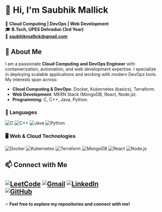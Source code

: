 
# 👋 Hi, I'm Saubhik Mallick

🚀 **Cloud Computing | DevOps | Web Development**  
🎓 **B.Tech, UPES Dehradun (3rd Year)**  
📧 **[saubhikmallick@gmail.com](mailto:saubhikmallick@gmail.com)**  

## 🔹 About Me
I am a passionate **Cloud Computing and DevOps Engineer** with containerization, automation, and web development expertise. I specialize in deploying scalable applications and working with modern DevOps tools. My interests span across:
- **Cloud Computing & DevOps**: Docker, Kubernetes (basics), Terraform.
- **Web Development**: MERN Stack (MongoDB, React, Node.js).
- **Programming**: C, C++, Java, Python.

### 🚀 Languages
![C](https://img.shields.io/badge/C-00599C?style=for-the-badge&logo=c&logoColor=white)
![C++](https://img.shields.io/badge/C++-00599C?style=for-the-badge&logo=c%2B%2B&logoColor=white)
![Java](https://img.shields.io/badge/Java-007396?style=for-the-badge&logo=java&logoColor=white)
![Python](https://img.shields.io/badge/Python-3776AB?style=for-the-badge&logo=python&logoColor=white)

### 🖥️ Web & Cloud Technologies
![Docker](https://img.shields.io/badge/Docker-2496ED?style=for-the-badge&logo=docker&logoColor=white)
![Kubernetes](https://img.shields.io/badge/Kubernetes-326CE5?style=for-the-badge&logo=kubernetes&logoColor=white)
![Terraform](https://img.shields.io/badge/Terraform-623CE4?style=for-the-badge&logo=terraform&logoColor=white)
![MongoDB](https://img.shields.io/badge/MongoDB-47A248?style=for-the-badge&logo=mongodb&logoColor=white)
![React](https://img.shields.io/badge/React-61DAFB?style=for-the-badge&logo=react&logoColor=white)
![Node.js](https://img.shields.io/badge/Node.js-339933?style=for-the-badge&logo=nodedotjs&logoColor=white)

## 📫 Connect with Me
[![LeetCode](https://img.shields.io/badge/LeetCode-FFA116?style=for-the-badge&logo=leetcode&logoColor=white)](https://leetcode.com/u/Saubhik2003/)
[![Gmail](https://img.shields.io/badge/Gmail-D14836?style=for-the-badge&logo=gmail&logoColor=white)](mailto:saubhikmallick@gmail.com)
[![LinkedIn](https://img.shields.io/badge/LinkedIn-0077B5?style=for-the-badge&logo=linkedin&logoColor=white)](https://www.linkedin.com/in/saubhikmallick)  
[![GitHub](https://img.shields.io/badge/GitHub-181717?style=for-the-badge&logo=github&logoColor=white)](https://github.com/SaubhikMallick)
---
⭐️ **Feel free to explore my repositories and connect with me!**
